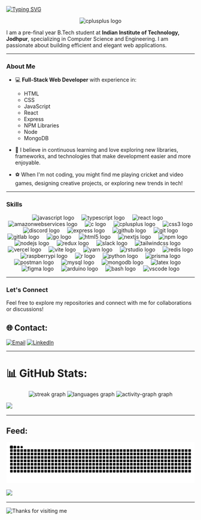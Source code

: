 [![Typing SVG](https://readme-typing-svg.demolab.com?font=Caveat&size=60&pause=1000&center=true&vCenter=true&random=true&width=800&height=200&lines=Hii+%F0%9F%91%8Bthere+%2C+I'm+Prateek+Kumar)](https://git.io/typing-svg)
<p align= "center">
      <img src="https://media.giphy.com/media/L1R1tvI9svkIWwpVYr/giphy.gif" height="300" alt="cplusplus logo"  />
       </p>

 I am a pre-final year B.Tech student at **Indian Institute of Technology, Jodhpur**, specializing in Computer Science and Engineering. I am passionate about building efficient and elegant web applications.

---

### About Me

- 💻 **Full-Stack Web Developer** with experience in:
  - HTML
  - CSS
  - JavaScript
  - React
  - Express
  - NPM Libraries
  - Node
  - MongoDB
    
 
  
       
 

- 🌱 I believe in continuous learning and love exploring new libraries, frameworks, and technologies that make development easier and more enjoyable.

- ⚽ When I'm not coding, you might find me playing cricket and video games, designing creative projects, or exploring new trends in tech!

---

### Skills

<div align="center">
  <img src="https://cdn.simpleicons.org/javascript/F7DF1E" height="40" alt="javascript logo"  />
  <img width="12" />
  <img src="https://cdn.simpleicons.org/typescript/3178C6" height="40" alt="typescript logo"  />
  <img width="12" />
  <img src="https://cdn.simpleicons.org/react/61DAFB" height="40" alt="react logo"  />
  <img width="12" />
  <img src="https://cdn.simpleicons.org/amazonwebservices/FF9900" height="40" alt="amazonwebservices logo"  />
  <img width="12" />
  <img src="https://cdn.simpleicons.org/c/A8B9CC" height="40" alt="c logo"  />
  <img width="12" />
  <img src="https://cdn.simpleicons.org/c++/00599C" height="40" alt="cplusplus logo"  />
  <img width="12" />
  <img src="https://cdn.simpleicons.org/css3/1572B6" height="40" alt="css3 logo"  />
  <img width="12" />
  <img src="https://cdn.simpleicons.org/discord/5865F2" height="40" alt="discord logo"  />
  <img width="12" />
  <img src="https://skillicons.dev/icons?i=express" height="40" alt="express logo"  />
  <img width="12" />
  <img src="https://skillicons.dev/icons?i=github" height="40" alt="github logo"  />
  <img width="12" />
  <img src="https://cdn.simpleicons.org/git/F05032" height="40" alt="git logo"  />
  <img width="12" />
  <img src="https://cdn.simpleicons.org/gitlab/FC6D26" height="40" alt="gitlab logo"  />
  <img width="12" />
  <img src="https://cdn.simpleicons.org/go/00ADD8" height="40" alt="go logo"  />
  <img width="12" />
  <img src="https://cdn.simpleicons.org/html5/E34F26" height="40" alt="html5 logo"  />
  <img width="12" />
  <img src="https://skillicons.dev/icons?i=nextjs" height="40" alt="nextjs logo"  />
  <img width="12" />
  <img src="https://cdn.simpleicons.org/npm/CB3837" height="40" alt="npm logo"  />
  <img width="12" />
  <img src="https://cdn.simpleicons.org/nodedotjs/339933" height="40" alt="nodejs logo"  />
  <img width="12" />
  <img src="https://cdn.simpleicons.org/redux/764ABC" height="40" alt="redux logo"  />
  <img width="12" />
  <img src="https://cdn.simpleicons.org/slack/4A154B" height="40" alt="slack logo"  />
  <img width="12" />
  <img src="https://cdn.simpleicons.org/tailwindcss/06B6D4" height="40" alt="tailwindcss logo"  />
  <img width="12" />
  <img src="https://skillicons.dev/icons?i=vercel" height="40" alt="vercel logo"  />
  <img width="12" />
  <img src="https://skillicons.dev/icons?i=vite" height="40" alt="vite logo"  />
  <img width="12" />
  <img src="https://cdn.jsdelivr.net/gh/devicons/devicon/icons/yarn/yarn-original.svg" height="40" alt="yarn logo"  />
  <img width="12" />
  <img src="https://cdn.simpleicons.org/rstudioide/75AADB" height="40" alt="rstudio logo"  />
  <img width="12" />
  <img src="https://cdn.simpleicons.org/redis/DC382D" height="40" alt="redis logo"  />
  <img width="12" />
  <img src="https://cdn.simpleicons.org/raspberrypi/A22846" height="40" alt="raspberrypi logo"  />
  <img width="12" />
  <img src="https://cdn.simpleicons.org/r/276DC3" height="40" alt="r logo"  />
  <img width="12" />
  <img src="https://cdn.jsdelivr.net/gh/devicons/devicon/icons/python/python-original.svg" height="40" alt="python logo"  />
  <img width="12" />
  <img src="https://cdn.simpleicons.org/prisma/2D3748" height="40" alt="prisma logo"  />
  <img width="12" />
  <img src="https://cdn.simpleicons.org/postman/FF6C37" height="40" alt="postman logo"  />
  <img width="12" />
  <img src="https://cdn.simpleicons.org/mysql/4479A1" height="40" alt="mysql logo"  />
  <img width="12" />
  <img src="https://cdn.simpleicons.org/mongodb/47A248" height="40" alt="mongodb logo"  />
  <img width="12" />
  <img src="https://skillicons.dev/icons?i=latex" height="40" alt="latex logo"  />
  <img width="12" />
  <img src="https://cdn.jsdelivr.net/gh/devicons/devicon/icons/figma/figma-original.svg" height="40" alt="figma logo"  />
  <img width="12" />
  <img src="https://cdn.jsdelivr.net/gh/devicons/devicon/icons/arduino/arduino-original.svg" height="40" alt="arduino logo"  />
  <img width="12" />
  <img src="https://cdn.simpleicons.org/gnubash/4EAA25" height="40" alt="bash logo"  />
  <img width="12" />
  <img src="https://cdn.jsdelivr.net/gh/devicons/devicon/icons/vscode/vscode-original.svg" height="40" alt="vscode logo"  />
</div>

---

### Let's Connect

Feel free to explore my repositories and connect with me for collaborations or discussions!

## 🌐 Contact:
[![Email](https://img.shields.io/badge/Email-blue?style=flat&logo=gmail)](mailto:prateekkumar72007@gmail.com)
[![LinkedIn](https://img.shields.io/badge/LinkedIn-%230077B5.svg?logo=linkedin&logoColor=white)](https://www.linkedin.com/in/prateek-kumar-m07-d15-y2003/) 
<hr/>

# 📊 GitHub Stats:
<div align="center">
  <img src="https://streak-stats.demolab.com?user=PrateekKumar15&locale=en&mode=daily&theme=codeSTACKr&hide_border=true&border_radius=100&order=3" height="150" alt="streak graph"  />
  <img src="https://github-readme-stats.vercel.app/api/top-langs?username=PrateekKumar15&locale=en&hide_title=false&layout=compact&card_width=320&langs_count=6&theme=codeSTACKr&hide_border=true&order=2&custom_title=My%20loved%20languags" height="150" alt="languages graph"  />
  <img src="https://github-readme-activity-graph.vercel.app/graph?username=PrateekKumar15&radius=16&theme=elegant&area=true&order=5&hide_border=true&custom_title=Discipline%20Chart" height="300" alt="activity-graph graph"  />
</div>


![](https://visitcount.itsvg.in/api?id=PrateekKumar15&icon=1&color=2)

<hr/>

##  Feed:
![Snake animation](https://raw.githubusercontent.com/PrateekKumar15/PrateekKumar15/output/github-contribution-grid-snake-dark.svg)
<br/>

![](https://quotes-github-readme.vercel.app/api?type=horizontal&theme=tokyonight)
<br/>


<hr/>


<img height="120" alt="Thanks for visiting me" width="100%" src="https://raw.githubusercontent.com/BrunnerLivio/brunnerlivio/master/images/marquee.svg" />
<p align="center">

###







###
